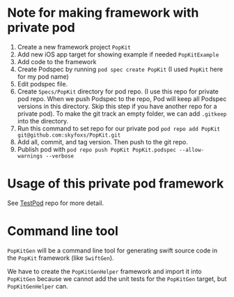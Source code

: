 # Note for making framework with private pod

1. Create a new framework project `PopKit`
2. Add new iOS app target for showing example if needed `PopKitExample`
3. Add code to the framework
4. Create Podspec by running `pod spec create PopKit` (I used `PopKit` here for my pod name)
5. Edit podspec file.
6. Create `Specs/PopKit` directory for pod repo. (I use this repo for private pod repo. When we push Podspec to the repo, Pod will keep all Podspec versions in this directory. Skip this step if you have another repo for a private pod). To make the git track an empty folder, we can add `.gitkeep` into the directory.
7. Run this command to set repo for our private pod `pod repo add PopKit git@github.com:skyfoxs/PopKit.git`
8. Add all, commit, and tag version. Then push to the git repo.
9. Publish pod with `pod repo push PopKit PopKit.podspec --allow-warnings --verbose`

# Usage of this private pod framework

See [TestPod](https://github.com/skyfoxs/TestPod) repo for more detail.

# Command line tool

`PopKitGen` will be a command line tool for generating swift source code in the `PopKit` framework (like `SwiftGen`).

We have to create the `PopKitGenHelper` framework and import it into `PopKitGen` because we cannot add the unit tests for the `PopKitGen` target, but `PopKitGenHelper` can.